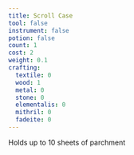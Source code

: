 ```yaml
---
title: Scroll Case
tool: false
instrument: false
potion: false
count: 1
cost: 2
weight: 0.1
crafting:
  textile: 0
  wood: 1
  metal: 0
  stone: 0
  elementalis: 0
  mithril: 0
  fadeite: 0
---
```


Holds up to 10 sheets of parchment
